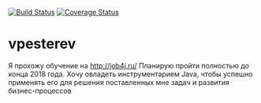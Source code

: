 [![Build Status](https://travis-ci.org/PesterevViacheslav/vpesterev.svg?branch=master)](https://travis-ci.org/PesterevViacheslav/vpesterev)
[![Coverage Status](https://codecov.io/gh/PesterevViacheslav/vpesterev/branch/master/graph/badge.svg)](https://codecov.io/gh/PesterevViacheslav/vpesterev)

# vpesterev
Я прохожу обучение на http://job4j.ru/
Планирую пройти полностью до конца 2018 года.
Хочу овладеть инструментарием Java, чтобы успешно применять его для решения поставленных мне задач и развития бизнес-процессов 
